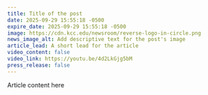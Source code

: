 ```yaml
---
title: Title of the post
date: 2025-09-29 15:55:18 -0500
expire_date: 2025-09-29 15:55:18 -0500
image: https://cdn.kcc.edu/newsroom/reverse-logo-in-circle.png
news_image_alt: Add descriptive text for the post's image
article_lead: A short lead for the article
video_content: false
video_link: https://youtu.be/4d2LkGjg5bM
press_release: false
---
```

Article content here
